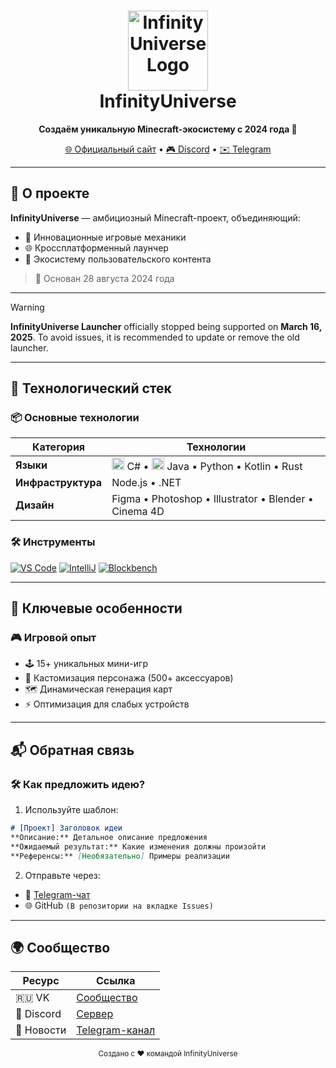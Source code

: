 
<h1 align="center">
  <img src="https://github.com/whiteInfinityUniverse/.github-private/blob/main/profile/infinityuniverse-logo.svg?raw=true" height="128" alt="InfinityUniverse Logo"/>
  <br>InfinityUniverse
</h1>

<p align="center">
  <strong>Создаём уникальную Minecraft-экосистему с 2024 года 🌌</strong>
</p>

<div align="center">
  <a href="https://infinityuniverse.pro">🌐 Официальный сайт</a> • 
  <a href="https://discord.gg/yKSuWXcNMU">🎮 Discord</a> • 
  <a href="https://t.me/c/2346931848/1">✉️ Telegram</a>
</div>

---

## 🚀 О проекте
**InfinityUniverse** — амбициозный Minecraft-проект, объединяющий:
- 🧩 Инновационные игровые механики
- 🌐 Кроссплатформенный лаунчер
- 🎨 Экосистему пользовательского контента

> 📅 Основан 28 августа 2024 года

---

> [!WARNING]
> **InfinityUniverse Launcher** officially stopped being supported on **March 16, 2025**.
> To avoid issues, it is recommended to update or remove the old launcher.

---

## 🔧 Технологический стек
### 📦 Основные технологии
| Категория       | Технологии                                                                                     |
|-----------------|------------------------------------------------------------------------------------------------|
| **Языки**       | <img src="https://img.icons8.com/color/48/c-sharp-logo.png" width=20> C# • <img src="https://img.icons8.com/color/48/java-coffee-cup-logo.png" width=20> Java • Python • Kotlin • Rust |
| **Инфраструктура** | Node.js • .NET                                                                                 |
| **Дизайн**      | Figma • Photoshop • Illustrator • Blender • Cinema 4D                                         |

### 🛠 Инструменты
[![VS Code](https://img.shields.io/badge/Editor-VS_Code-007ACC?logo=visual-studio-code)](https://code.visualstudio.com/)
[![IntelliJ](https://img.shields.io/badge/IDE-IntelliJ_IDEA-000000?logo=intellij-idea)](https://www.jetbrains.com/idea/)
[![Blockbench](https://img.shields.io/badge/Tool-Blockbench-47BA87?logo=blender)](https://www.blockbench.net/)

---

## 🌟 Ключевые особенности
### 🎮 Игровой опыт
- 🕹️ 15+ уникальных мини-игр
- 🧰 Кастомизация персонажа (500+ аксессуаров)
- 🗺️ Динамическая генерация карт
- ⚡ Оптимизация для слабых устройств

---

## 📬 Обратная связь
### 🛠 Как предложить идею?
1. Используйте шаблон:
```markdown
# [Проект] Заголовок идеи
**Описание:** Детальное описание предложения  
**Ожидаемый результат:** Какие изменения должны произойти  
**Референсы:** [Необязательно] Примеры реализации
```
2. Отправьте через:
- 💬 [Telegram-чат]([https://t.me/tginfinityuniverse](https://t.me/c/2346931848/6))
- 🌐 GitHub `(В репозитории на вкладке Issues)`

---

## 🌍 Сообщество
| Ресурс | Ссылка | 
|--------|--------|
| 🇷🇺 VK | [Сообщество](https://vk.com/whtinfinityuniverse) |
| 📢 Discord | [Сервер](https://discord.gg/yKSuWXcNMU) |
| 📰 Новости | [Telegram-канал](https://t.me/tginfinityuniverse) |

<div align="center">
  <sub>Создано с ❤️ командой InfinityUniverse</sub>
</div>


